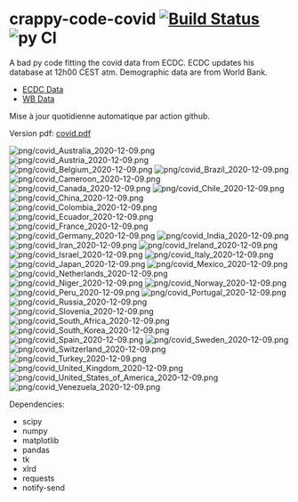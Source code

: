 # crappy-code-covid [![Build Status](https://cloud.drone.io/api/badges/a-lemonnier/crappy-code-covid/status.svg)](https://cloud.drone.io/a-lemonnier/crappy-code-covid) ![py CI](https://github.com/a-lemonnier/crappy-code-covid/workflows/py%20CI/badge.svg)
 
A bad py code fitting the covid data from ECDC. ECDC updates his database at 12h00 CEST atm. Demographic data are from World Bank.
 
- [ECDC Data](https://www.ecdc.europa.eu/en/publications-data/download-todays-data-geographic-distribution-covid-19-cases-worldwide)
- [WB Data](https://data.worldbank.org/indicator/sp.pop.totl)
 
 
Mise à jour quotidienne automatique par action github.
 
Version pdf: [covid.pdf](https://github.com/a-lemonnier/crappy-code-covid/raw/master/covid.pdf)
 
![png/covid_Australia_2020-12-09.png](png/covid_Australia_2020-12-09.png)
![png/covid_Austria_2020-12-09.png](png/covid_Austria_2020-12-09.png)
![png/covid_Belgium_2020-12-09.png](png/covid_Belgium_2020-12-09.png)
![png/covid_Brazil_2020-12-09.png](png/covid_Brazil_2020-12-09.png)
![png/covid_Cameroon_2020-12-09.png](png/covid_Cameroon_2020-12-09.png)
![png/covid_Canada_2020-12-09.png](png/covid_Canada_2020-12-09.png)
![png/covid_Chile_2020-12-09.png](png/covid_Chile_2020-12-09.png)
![png/covid_China_2020-12-09.png](png/covid_China_2020-12-09.png)
![png/covid_Colombia_2020-12-09.png](png/covid_Colombia_2020-12-09.png)
![png/covid_Ecuador_2020-12-09.png](png/covid_Ecuador_2020-12-09.png)
![png/covid_France_2020-12-09.png](png/covid_France_2020-12-09.png)
![png/covid_Germany_2020-12-09.png](png/covid_Germany_2020-12-09.png)
![png/covid_India_2020-12-09.png](png/covid_India_2020-12-09.png)
![png/covid_Iran_2020-12-09.png](png/covid_Iran_2020-12-09.png)
![png/covid_Ireland_2020-12-09.png](png/covid_Ireland_2020-12-09.png)
![png/covid_Israel_2020-12-09.png](png/covid_Israel_2020-12-09.png)
![png/covid_Italy_2020-12-09.png](png/covid_Italy_2020-12-09.png)
![png/covid_Japan_2020-12-09.png](png/covid_Japan_2020-12-09.png)
![png/covid_Mexico_2020-12-09.png](png/covid_Mexico_2020-12-09.png)
![png/covid_Netherlands_2020-12-09.png](png/covid_Netherlands_2020-12-09.png)
![png/covid_Niger_2020-12-09.png](png/covid_Niger_2020-12-09.png)
![png/covid_Norway_2020-12-09.png](png/covid_Norway_2020-12-09.png)
![png/covid_Peru_2020-12-09.png](png/covid_Peru_2020-12-09.png)
![png/covid_Portugal_2020-12-09.png](png/covid_Portugal_2020-12-09.png)
![png/covid_Russia_2020-12-09.png](png/covid_Russia_2020-12-09.png)
![png/covid_Slovenia_2020-12-09.png](png/covid_Slovenia_2020-12-09.png)
![png/covid_South_Africa_2020-12-09.png](png/covid_South_Africa_2020-12-09.png)
![png/covid_South_Korea_2020-12-09.png](png/covid_South_Korea_2020-12-09.png)
![png/covid_Spain_2020-12-09.png](png/covid_Spain_2020-12-09.png)
![png/covid_Sweden_2020-12-09.png](png/covid_Sweden_2020-12-09.png)
![png/covid_Switzerland_2020-12-09.png](png/covid_Switzerland_2020-12-09.png)
![png/covid_Turkey_2020-12-09.png](png/covid_Turkey_2020-12-09.png)
![png/covid_United_Kingdom_2020-12-09.png](png/covid_United_Kingdom_2020-12-09.png)
![png/covid_United_States_of_America_2020-12-09.png](png/covid_United_States_of_America_2020-12-09.png)
![png/covid_Venezuela_2020-12-09.png](png/covid_Venezuela_2020-12-09.png)
 
Dependencies:
- scipy
- numpy
- matplotlib
- pandas
- tk
- xlrd
- requests
- notify-send
